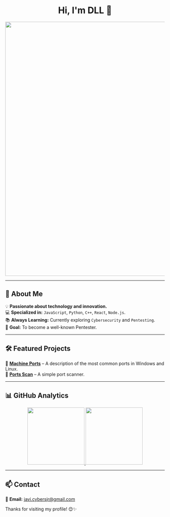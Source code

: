<div align="center">
  <h1>Hi, I'm DLL 👋</h1>
  
  <img src="https://user-images.githubusercontent.com/74038190/225813708-98b745f2-7d22-48cf-9150-083f1b00d6c9.gif" width="800px">
  
</div>

---

## 🚀 About Me  

💡 **Passionate about technology and innovation.**  
💻 **Specialized in:** `JavaScript`, `Python`, `C++`, `React`, `Node.js`.  
📚 **Always Learning:** Currently exploring `Cybersecurity` and `Pentesting`.  
🎯 **Goal:** To become a well-known Pentester.  

---

## 🛠️ Featured Projects  

🌟 **[Machine Ports](https://github.com/DDL00P/Machine-Ports)** – A description of the most common ports in Windows and Linux.  
🚀 **[Ports Scan](https://github.com/DDL00P/Ports-scan)** – A simple port scanner.    

---

## 📊 GitHub Analytics  

<p align="center">
  <a href="https://github.com/DDL00P">
    <img height="180em" src="https://github-readme-stats.vercel.app/api?username=DLL00P&show_icons=true&theme=algolia&include_all_commits=true&count_private=true"/>
    <img height="180em" src="https://github-readme-stats.vercel.app/api/top-langs/?username=DLL00P&layout=compact&langs_count=8&theme=algolia"/>
  </a>
</p>

---

## 📫 Contact  
📩 **Email:** [javi.cybersjr@gmail.com](mailto:javi.cybersjr@gmail.com)  

Thanks for visiting my profile! 😊✨  
